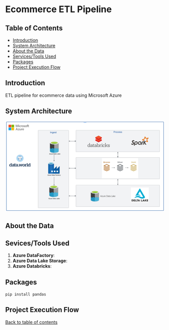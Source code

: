 # Ecommerce ETL Pipeline



## Table of Contents
- [Introduction]()
- [System Architecture]()
- [About the Data]()
- [Services/Tools Used]()
- [Packages]()
- [Project Execution Flow]()


## Introduction
ETL pipeline for ecommerce data using Microsoft Azure



## System Architecture
![Architecture Diagram](https://github.com/alycet/ecom-etl-pipeline/blob/main/Ecom-Azure-ETL-Architecture.png)
## About the Data



## Sevices/Tools Used
1. **Azure DataFactory**:
2. **Azure Data Lake Storage**:
3. **Azure Databricks**:


## Packages

```
pip install pandas

```

## Project Execution Flow
[Back to table of contents](https://github.com/alycet/ecom-etl-pipeline/tree/main?tab=readme-ov-file#ecommerce-etl-pipeline)



